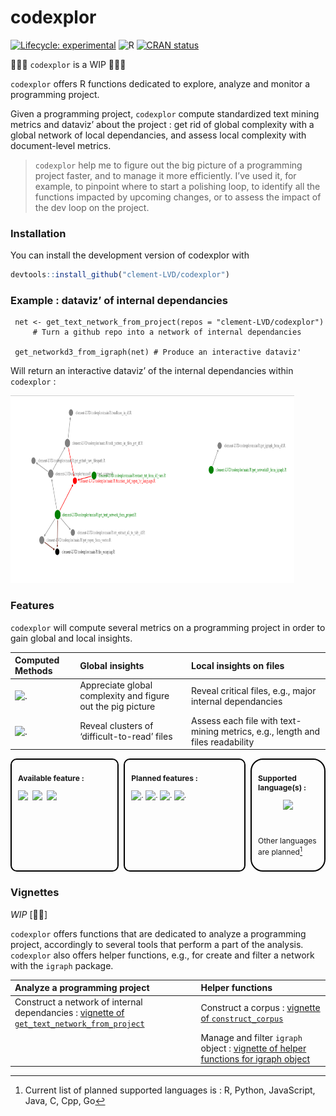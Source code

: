 
# codexplor

<!-- badges: start -->

[![Lifecycle:
experimental](https://img.shields.io/badge/lifecycle-experimental-orange.svg)](https://lifecycle.r-lib.org/articles/stages.html#experimental)
![R](https://img.shields.io/badge/R-black) [![CRAN
status](https://www.r-pkg.org/badges/version/codexplor)](https://CRAN.R-project.org/package=codexplor)
<!-- badges: end -->

🧰🔧🔨 `codexplor` is a WIP 🧰🔧🔨

`codexplor` offers R functions dedicated to explore, analyze and monitor
a programming project.

Given a programming project, `codexplor` compute standardized text
mining metrics and dataviz’ about the project : get rid of global
complexity with a global network of local dependancies, and assess local
complexity with document-level metrics.

> `codexplor` help me to figure out the big picture of a programming
> project faster, and to manage it more efficiently. I’ve used it, for
> example, to pinpoint where to start a polishing loop, to identify all
> the functions impacted by upcoming changes, or to assess the impact of
> the dev loop on the project.

### Installation

You can install the development version of codexplor with

``` r
devtools::install_github("clement-LVD/codexplor")
```

### Example : dataviz’ of internal dependancies

     net <- get_text_network_from_project(repos = "clement-LVD/codexplor")
         # Turn a github repo into a network of internal dependancies
         
     get_networkd3_from_igraph(net) # Produce an interactive dataviz'

Will return an interactive dataviz’ of the internal dependancies within
`codexplor` :

<img src="man/figures/network_codexplor_fn.png" width="90%"  height="300px" />
<!-- ![.](man/figures/network_codexplor_fn.png) -->

### Features

`codexplor` will compute several metrics on a programming project in
order to gain global and local insights.

| Computed Methods | Global insights | Local insights on files |
|:---|:---|:---|
| ![.](https://img.shields.io/badge/✔️-bold?style=flat&logoColor=black&logoSize=2&label=Network%20of%20internal%20dependencies&labelColor=black&color=green) | Appreciate global complexity and figure out the pig picture | Reveal critical files, e.g., major internal dependancies |
| ![.](https://img.shields.io/badge/%7B🚧%7D-bold?style=flat&logoColor=black&logoSize=2&label=Document-level%20metrics&labelColor=grey&color=orange) | Reveal clusters of ‘difficult-to-read’ files | Assess each file with text-mining metrics, e.g., length and files readability |

<!-- FEATURES are on 3 flex-columns : -->

<div style="display: flex;font-size: 12px;">

<div style="flex: 35%; padding: 10px; border: 2px solid #000; border-radius: 10px; margin-right: 8px;">

**Available feature :**

![ ](https://img.shields.io/badge/%7BConstruct--corpus%7D-bold?style=flat&logoColor=black&logoSize=2&label=Read%20files%20from%20github%20and/or%20locally&labelColor=black&color=green)
![ ](https://img.shields.io/badge/%7BAnalyze%7D-bold?style=flat&logoColor=black&logoSize=2&label=Compute%20a%20network%20of%20internal%20dependencies&labelColor=black&color=green)
![ ](https://img.shields.io/badge/%7BnetworkD3%7D-bold?style=flat&logoColor=black&logoSize=2&label=Get%20dataviz'%20from%20a%20network&labelColor=black&color=green)

</div>

<div style="flex: 40%; padding: 10px; border: 2px solid #000; border-radius: 10px; margin-right: 8px;">

**Planned features :**

![.](https://img.shields.io/badge/%7BAnalyze%7D-bold?style=flat&logoColor=black&logoSize=2&label=Document-level%20metrics&labelColor=grey&color=orange)
![.](https://img.shields.io/badge/%7BAnalyze%7D-bold?style=flat&logoColor=black&logoSize=2&label=Global%20text-mining%20metrics&labelColor=grey&color=orange)
![.](https://img.shields.io/badge/%7BExport%7D-bold?style=flat&logoColor=black&logoSize=2&label=Reporting&labelColor=grey&color=orange)
![.](https://img.shields.io/badge/%7BAnalyze%7D-bold?style=flat&logoColor=black&logoSize=2&label=Advanced%20network%20metrics&labelColor=grey&color=orange)

</div>

<div style="flex: 20%; padding: 10px; border: 2px solid #000; border-radius: 20px">

**Supported language(s) :**

<figure>
<img src="https://img.shields.io/badge/R-green" alt=" " />
<figcaption aria-hidden="true"> </figcaption>
</figure>

Other languages are planned[^1]

</div>

</div>

### Vignettes

*WIP* \[🔧🔨\]

`codexplor` offers functions that are dedicated to analyze a programming
project, accordingly to several tools that perform a part of the
analysis. `codexplor` also offers helper functions, e.g., for create and
filter a network with the `igraph` package.

| Analyze a programming project | Helper functions |
|:---|:---|
| Construct a network of internal dependancies : [vignette of `get_text_network_from_project`](https://clement-lvd.github.io/codexplor/articles/vignette_get_text_network_from_project.html) | Construct a corpus : [vignette of `construct_corpus`](https://clement-lvd.github.io/codexplor/articles/construct_a_corpus.html) |
|  | Manage and filter `igraph` object : [vignette of helper functions for igraph object](https://clement-lvd.github.io/codexplor/articles/manage_igraph_object.html) |

[^1]: Current list of planned supported languages is : R, Python,
    JavaScript, Java, C, Cpp, Go
